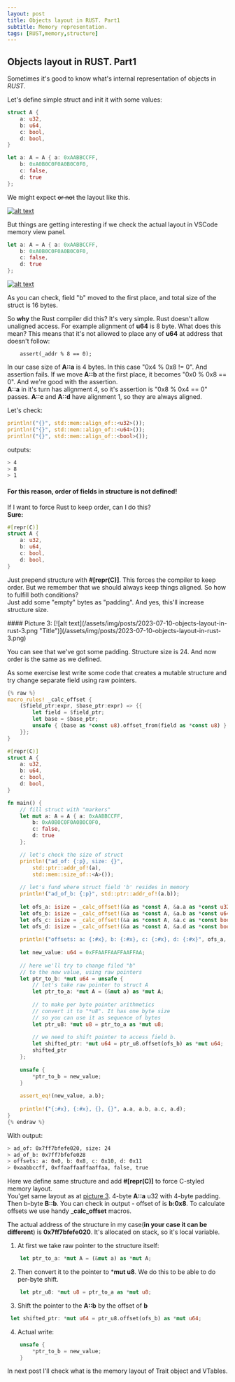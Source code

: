 ```yaml
---
layout: post
title: Objects layout in RUST. Part1
subtitle: Memory representation.
tags: [RUST,memory,structure]
---
```


## Objects layout in RUST. Part1

Sometimes it's good to know what's internal representation of objects in *RUST*.
  
Let's define simple struct and init it with some values:

```rust
struct A {
    a: u32,
    b: u64,
    c: bool,
    d: bool,
}   

let a: A = A { a: 0xAABBCCFF, 
    b: 0xA0B0C0F0A0B0C0F0,
    c: false,
    d: true
};    
```

We might expect ~~or not~~ the layout like this.

[![alt text](/assets/img/posts/2023-07-10-objects-layout-in-rust-0.png "Title")](/assets/img/posts/2023-07-10-objects-layout-in-rust-0.png)

But things are getting interesting if we check the actual layout in VSCode memory view panel.

```rust
let a: A = A { a: 0xAABBCCFF, 
    b: 0xA0B0C0F0A0B0C0F0,
    c: false,
    d: true
};    
```

[![alt text](/assets/img/posts/2023-07-10-objects-layout-in-rust-1.png "Title")](/assets/img/posts/2023-07-10-objects-layout-in-rust-1.png)

As you can check, field "b" moved to the first place, and total size of the struct is 16 bytes. 
  
So **why** the Rust compiler did this? It's very simple. Rust doesn't allow unaligned access. For example alignment of __u64__ is 8 byte.
What does this mean? This means that it's not allowed to place any of __u64__ at address that doesn't follow:
```
    assert(_addr % 8 == 0); 
```
In our case size of **A::a** is 4 bytes. In this case "0x4 % 0x8 != 0". And assertion fails. If we move **A::b** at the first place, it becomes "0x0 % 0x8 == 0". 
And we're good with the assertion.  
**A::a** in it's turn has alignment 4, so it's assertion is "0x8 % 0x4 == 0" passes.
**A::c** and **A::d** have alignment 1, so they are always aligned.
  
Let's check:

```rust
println!("{}", std::mem::align_of::<u32>());
println!("{}", std::mem::align_of::<u64>());    
println!("{}", std::mem::align_of::<bool>());        
```

outputs:

```bash
> 4
> 8
> 1
```
  
#### For this reason, order of fields in structure is not defined!

If I want to force Rust to keep order, can I do this?  
**Sure:**

```rust
#[repr(C)]
struct A {
    a: u32,
    b: u64,
    c: bool,
    d: bool,
}   
```
Just prepend structure with __#[repr(C)]__. This forces the compiler to keep order.
But we remember that we should always keep things aligned. So how to fulfill both conditions?  
Just add some "empty" bytes as "padding". And yes, this'll increase structure size.

<div id="Picture3"></div>
#### Picture 3:
[![alt text](/assets/img/posts/2023-07-10-objects-layout-in-rust-3.png "Title")](/assets/img/posts/2023-07-10-objects-layout-in-rust-3.png)

You can see that we've got some padding. Structure size is 24. And now order is the same as we defined.

As some exercise lest write some code that creates a mutable structure and try change separate field using raw pointers.

```rust
{% raw %}
macro_rules! _calc_offset {
    ($field_ptr:expr, $base_ptr:expr) => {{
        let field = $field_ptr;
        let base = $base_ptr;
        unsafe { (base as *const u8).offset_from(field as *const u8) }
    }};
}

#[repr(C)]
struct A {
    a: u32,
    b: u64,
    c: bool,
    d: bool,
}   

fn main() {
    // fill struct with "markers"
    let mut a: A = A { a: 0xAABBCCFF, 
        b: 0xA0B0C0F0A0B0C0F0,
        c: false,
        d: true
    };

    // let's check the size of struct
    println!("ad_of: {:p}, size: {}",
        std::ptr::addr_of!(a),
        std::mem::size_of::<A>());
            
    // let's fund where struct field 'b' resides in memory
    println!("ad_of_b: {:p}", std::ptr::addr_of!(a.b));        
    
    let ofs_a: isize = _calc_offset!(&a as *const A, &a.a as *const u32);
    let ofs_b: isize = _calc_offset!(&a as *const A, &a.b as *const u64);
    let ofs_c: isize = _calc_offset!(&a as *const A, &a.c as *const bool);
    let ofs_d: isize = _calc_offset!(&a as *const A, &a.d as *const bool);
    
    println!("offsets: a: {:#x}, b: {:#x}, c: {:#x}, d: {:#x}", ofs_a, ofs_b, ofs_c, ofs_d);
    
    let new_value: u64 = 0xFFAAFFAAFFAAFFAA;
    
    // here we'll try to change filed "b"
    // to the new value, using raw pointers    
    let ptr_to_b: *mut u64 = unsafe {        
        // let's take raw pointer to struct A
        let ptr_to_a: *mut A = (&mut a) as *mut A;
        
        // to make per byte pointer arithmetics
        // convert it to "*u8". It has one byte size
        // so you can use it as sequence of bytes
        let ptr_u8: *mut u8 = ptr_to_a as *mut u8;
        
        // we need to shift pointer to access field b.                                                
        let shifted_ptr: *mut u64 = ptr_u8.offset(ofs_b) as *mut u64;
        shifted_ptr
    };
        
    unsafe {
        *ptr_to_b = new_value;
    }
    
    assert_eq!(new_value, a.b);
    
    println!("{:#x}, {:#x}, {}, {}", a.a, a.b, a.c, a.d);
}
{% endraw %}
```

With output:

```bash
> ad_of: 0x7ff7bfefe020, size: 24
> ad_of_b: 0x7ff7bfefe028
> offsets: a: 0x0, b: 0x8, c: 0x10, d: 0x11
> 0xaabbccff, 0xffaaffaaffaaffaa, false, true
```

Here we define same structure and add **#[repr(C)]** to force C-styled memory layout.  
You'get same layout as at [picture 3](#Picture3). 4-byte **A::a** u32 with 4-byte padding. Then b-byte **B::b**.
You can check in output - offset of is **b:0x8**. To calculate offsets we use handy ___calc_offset__ macros.  
  
The actual address of the structure in my case(__in your case it can be different__) is **0x7ff7bfefe020**. It's allocated on stack, so it's local variable.  
1. At first we take raw pointer to the structure itself:
```rust 
    let ptr_to_a: *mut A = (&mut a) as *mut A;
```
2. Then convert it to the pointer to ***mut u8**. We do this to be able to do per-byte shift.
```rust 
    let ptr_u8: *mut u8 = ptr_to_a as *mut u8;
```
3. Shift the pointer to the **A::b** by the offset of **b**
```rust
 let shifted_ptr: *mut u64 = ptr_u8.offset(ofs_b) as *mut u64;
```
4. Actual write:
```rust
    unsafe {
        *ptr_to_b = new_value;
    }
```

In next post I'll check what is the memory layout of Trait object and VTables.